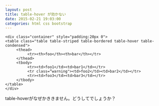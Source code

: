 ```yaml
---
layout: post
title: table-hover が効かない
date: 2015-02-21 19:03:00
categories: html css bootstrap
---
```

<pre><code>&lt;div class="container" style="padding:20px 0"&gt;
&lt;table class="table table-striped table-bordered table-hover table-condensed"&gt;
     &lt;thead&gt;
          &lt;tr&gt;&lt;th&gt;foo&lt;/th&gt;&lt;th&gt;bar&lt;/th&gt;&lt;/tr&gt;
     &lt;/thead&gt;
     &lt;tbody&gt;
          &lt;tr&gt;&lt;td&gt;foo1&lt;/td&gt;&lt;td&gt;bar1&lt;/td&gt;&lt;/tr&gt;
          &lt;tr class=“warning"&gt;&lt;td&gt;foo2&lt;/td&gt;&lt;td&gt;bar2&lt;/td&gt;&lt;/tr&gt;
          &lt;tr&gt;&lt;td&gt;foo3&lt;/td&gt;&lt;td&gt;bar3&lt;/td&gt;&lt;/tr&gt;
     &lt;/tbody&gt;
&lt;/table&gt;
&lt;/div&gt;
</code></pre>

<p>table-hoverがなぜかききません。どうしてでしょうか？</p>
